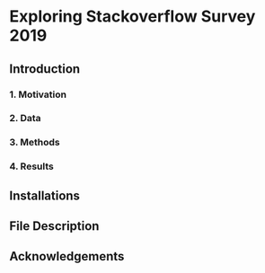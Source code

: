 # Exploring Stackoverflow Survey 2019

## Introduction

### 1. Motivation

### 2. Data

### 3. Methods

### 4. Results

## Installations



## File Description

## 

## Acknowledgements
